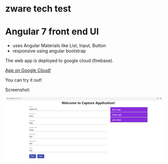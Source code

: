 # zware tech test

# Angular 7 front end UI

*   uses Angular Materials like List, Input, Button
*   responsive using angular bootstrap

The web app is deployed to google cloud (firebase).

[App on Google Cloud!](https://zware-ui-app.firebaseapp.com/)

You can try it out!

Screenshot:

![Screenshot](Screenshot.PNG)